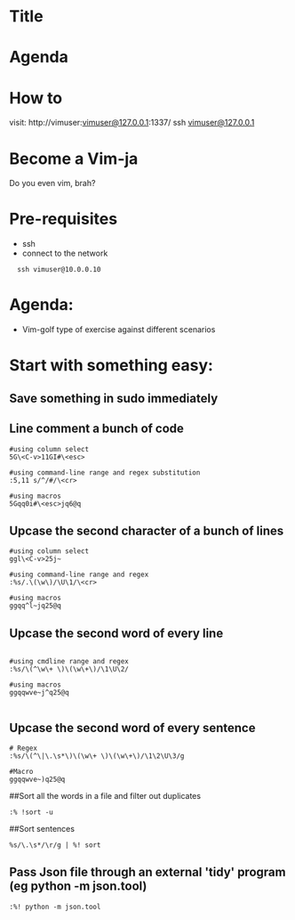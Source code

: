 # Title

# Agenda

# How to

visit: http://vimuser:vimuser@127.0.0.1:1337/
ssh vimuser@127.0.0.1


































# Become a Vim-ja

Do you even vim, brah?


# Pre-requisites

- ssh
- connect to the network

```shell
  ssh vimuser@10.0.0.10
```

# Agenda:

- Vim-golf type of exercise against different scenarios




# Start with something easy:

## Save something in sudo immediately

## Line comment a bunch of code

```
#using column select
5G\<C-v>11GI#\<esc>

#using command-line range and regex substitution
:5,11 s/^/#/\<cr>

#using macros
5Gqq0i#\<esc>jq6@q
```

## Upcase the second character of a bunch of lines

```
#using column select
ggl\<C-v>25j~

#using command-line range and regex
:%s/.\(\w\)/\U\1/\<cr>

#using macros
ggqq^l~jq25@q

```

## Upcase the second word of every line

```

#using cmdline range and regex
:%s/\(^\w\+ \)\(\w\+\)/\1\U\2/

#using macros
ggqqwve~j^q25@q


```

## Upcase the second word of every sentence
```
# Regex
:%s/\(^\|\.\s*\)\(\w\+ \)\(\w\+\)/\1\2\U\3/g

#Macro
ggqqwve~)q25@q
```

##Sort all the words in a file and filter out duplicates
```
:% !sort -u
```

##Sort sentences
```
%s/\.\s*/\r/g | %! sort
```

## Pass Json file through an external 'tidy' program (eg python -m json.tool)
```
:%! python -m json.tool
```


